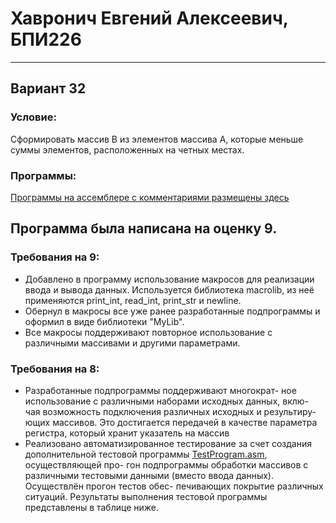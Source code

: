 # Хавронич Евгений Алексеевич, БПИ226
---
## Вариант 32
### Условие:
Сформировать массив B из элементов массива A, которые меньше суммы элементов, расположенных на четных местах.
### Программы:
[Программы на ассемблере с комментариями размещены здесь](Files)
## Программа была написана на оценку 9.

### Требования на 9:
- Добавлено в программу использование макросов для реализации
ввода и вывода данных. Используется библиотека macrolib, из неё применяются print_int, read_int, print_str и newline.
- Обернул в макросы все уже ранее разработанные подпрограммы и оформил в виде библиотеки "MyLib".
- Все макросы поддерживают повторное использование с различными массивами и другими параметрами.

### Требования на 8:
- Разработанные подпрограммы поддерживают многократ-
ное использование с различными наборами исходных данных, вклю-
чая возможность подключения различных исходных и результиру-
ющих массивов. Это достигается передачей в качестве параметра регистра, который хранит указатель на массив
- Реализовано автоматизированное тестирование за счет создания
дополнительной тестовой программы [TestProgram.asm](Files/TestProgram.asm), осуществляющей про-
гон подпрограммы обработки массивов с различными тестовыми
данными (вместо ввода данных). Осуществлён прогон тестов обес-
печивающих покрытие различных ситуаций. Результаты выполнения тестовой программы представлены в таблице ниже.
